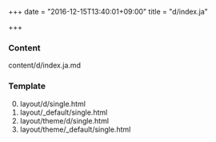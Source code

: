 +++
date = "2016-12-15T13:40:01+09:00"
title = "d/index.ja"

+++

### Content

content/d/index.ja.md

### Template

0. layout/d/single.html
0. layout/_default/single.html
0. layout/theme/d/single.html
0. layout/theme/_default/single.html
